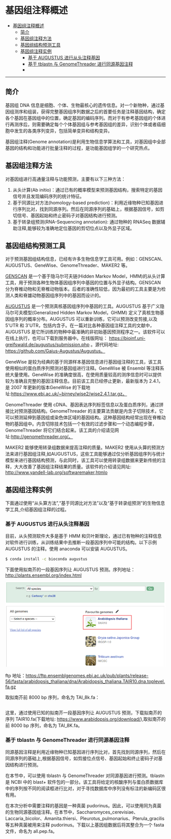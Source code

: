 # 基因组注释概述

- [基因组注释概述](#基因组注释概述)
  - [简介](#简介)
  - [基因组注释方法](#基因组注释方法)
  - [基因组结构预测工具](#基因组结构预测工具)
  - [基因组注释实例](#基因组注释实例)
    - [基于 AUGUSTUS 进行从头注释基因](#基于-augustus-进行从头注释基因)
    - [基于 tblastn 与 GenomeThreader 进行同源基因注释](#基于-tblastn-与-genomethreader-进行同源基因注释)
    - [](#)

***

## 简介

基因组 DNA 信息是细胞、个体、生物最核心的遗传信息。对一个新物种，通过基因组测序和组装，获得完整基因组序列数据之后的首要任务是注释基因结构，确定各个基因在基因组中的位置，确定基因的编码序列。而对于有参考基因组的个体进行再测序后，则需要确定每个个体基因组与参考基因组的差异，识别个体或者癌细胞中发生的各类序列变异，包括简单变异和结构变异。

基因组注释(Genome annotation)是利用生物信息学算法和工具，对基因组中全部基因的结构和功能进行批量注释的过程，是功能基因组学的一个研究热点。

## 基因组注释方法

对基因组进行高通量注释与功能预测，主要有以下三种方法：

1. 从头计算(Ab initio)：通过已有的概率模型来预测基因结构，搜索特定的基因信号并且发现编码序列的统计特征。
2. 基于同源比对方法(homology-based prediction)：利用近缘物种已知基因进行序列比对，找到同源序列。然后在同源序列的基础上，根据基因信号，如剪切信号、基因起始和终止密码子对基因结构进行预测。
3. 基于转录组预测(RNA-Sequencing annotation): 通过物种的 RNASeq 数据辅助注释,能够较为准确地定位基因的剪切位点以及外显子区域。

## 基因组结构预测工具

对于预测基因组结构信息，已经有许多生物信息学工具可用。例如：GENSCAN、AUGUSTUS、GeneWise、GenomeThreader、MAKER2 等。

[GENSCAN](http://argonaute.mit.edu/GENSCAN.html) 是一个基于隐马尔可夫链(Hidden Markov Model，HMM)的从头计算工具，用于预测各种生物体基因组序列中基因的位置与外显子结构。GENSCAN 分为脊椎动物和无脊椎动物版本。后者的准确性较低，因为最初的工具主要是为检测人类和脊雄动物基因组序列中的基因而设计的。

[AUGUSTUS](http://bioinf.uni-greifswald.de/augustus/) 是一个预测真核基因组序列中基因的工具。AUGUSTUS 基于广义隐马尔可夫模型(Generalized Hidden Markov Model，GHMM) 定义了真核生物基因组序列的概率分布。AUGUSTUS 可以重新训练，它可以预测改变剪接,以及 5'UTR 和 3'UTR，包括内含子。在一篇对比各种基因组注释工具的文献中，AUGUSTUS 是它所训练的物种中最准确的非初始基因预测程序之一。该软件可以在线上执行，也可以下载到服务器中。在线版网址： https://bioinf.uni-greifswald.de/augustus/submission.php 。源代码地址: https://github.com/Gaius-Augustus/Augustus。

GeneWise 是较为经典的基于同源样本基因信息进行基因组注释的工具，该工具使用相似的蛋白质序列预测对基因组进行注释。GeneWise 被 Ensembl 等注释系统大量使用。GeneWise 的准确度很高，在使用质量较高的测序信息时可以提供较为准确且完整的基因注释信息。目前该工具已经停止更新，最新版本为 2.4.1，是 2007 年更新的版本GeneWise 的下载地址:https://www.ebi.ac.uk/~birney/wise2/wise2.4.1.tar.gz。


GenomeThreader 使用 cDNA、基因表达序列标签信息以及蛋白质序列，通过拼接比对预测基因结构。GenomeThreader 的主要算法贡献是内含子切除技术，它可以预测延伸到基因组或染色体区域的基因结构。这种基因结构经常出现在脊椎动物的基因组中。内含切除技术包括一个有效的过滤步骤和一个动态编程步骤，GenomeThreader 将它们结合起来。该工具的介绍请见网址:http://genomethreader.org/。

MAKER2 能够使用转录组数据来提高注释的质量。MAKER2 使用从头算的预测方法来进行基因组注释,如AUGUSTUS，这些工具能够通过仅分析基因组序列与统计模型来进行基因结构预测，与此同时，该工具可以使用转录组数据来更新传统的注释，大大改善了基因组注释结果的质量。该软件的介绍请见网址: http://www.yandell-lab.org/softwaremaker,htmlo

## 基因组注释实例

下面通过使用“从头算方法”,“基于同源比对方法”以及“基于转录组预测”的生物信息学工具,介绍基因组注释的过程。

### 基于 AUGUSTUS 进行从头注释基因

目前，从头预测软件大多是基于 HMM 和贝叶斯理论，通过已有物种的注释信息对软件进行训练，从训练结果中去推断一段基因序列中可能的结构。以下示例 AUGUSTUS 的注释。使用 anaconda 可以安装 AUGUSTUS。

```bash
$ conda install -c bioconda augustus
```

下面使用拟南芥的一段基因序列让 AUGUSTUS 预测。序列地址：http://plants.ensembl.org/index.html

![](images/2023-03-30-16-57-42.png)

ftp 地址：https://ftp.ensemblgenomes.ebi.ac.uk/pub/plants/release-56/fasta/arabidopsis_thaliana/dna/Arabidopsis_thaliana.TAIR10.dna.toplevel.fa.gz

取拟南芥前 8000 bp 序列，命名为 TAI_8k.fa：

```bash

```


这里，通过使用已知的拟南芥一段基因序列让 AUGUSTUS 预测，下载拟南芥的序列 TAIR10.fa(下载地址: https://www.arabidopsis.org/download/),取拟南芥的前 8000 bp 序列，命名为 TAI_8K.fa。

### 基于 tblastn 与 GenomeThreader 进行同源基因注释

同源基因注释是利用近缘物种已知基因进行序列比对，首先找到同源序列，然后在同源序列的基础上,根据基因信号，如剪接位点信号、基因起始和终止密码子对基因结构进行预测。

在本节中，可以使用 tblastn 与 GenomeThreader 对同源基因进行预测。tblastn 是 NCBI 中的 blast+ 软件包的一部分。该工具将给定的核酸序列与蛋白质数据库中的序列按不同的阅读框进行比对，对于寻找数据库中序列没有标注的新编码区很有用。

在本次分析中需要注释的基因是一种真菌 pudorinus。因此，可以使用同为真菌的生物同源基因组注释。在本节中，Saccharomyces_cerevisiae、Laccaria_bicolor、Amanita.thiersi、Pleurotus_pulmonarius、Pterula_gracilis 等五种真菌被用来注释 pudorinus。下载以上基因组数据后将其整合为一个 fasta 文件，命名为 all.pep.fa。

### 